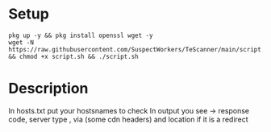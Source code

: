# Setup
```
pkg up -y && pkg install openssl wget -y
wget -N https://raw.githubusercontent.com/SuspectWorkers/TeScanner/main/script.sh && chmod +x script.sh && ./script.sh
```
# Description
In hosts.txt put your hostsnames to check
In output you see -> response code, server type , via (some cdn headers) and location if it is a redirect
